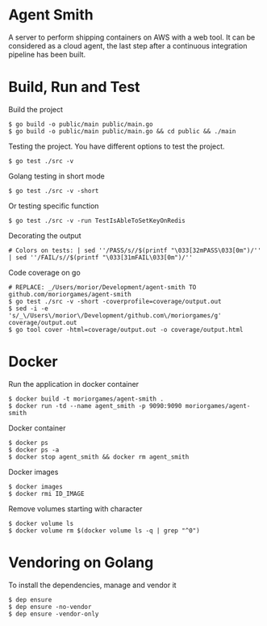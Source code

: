 Agent Smith
===========

A server to perform shipping containers on AWS with a web tool.
It can be considered as a cloud agent, the last step after a continuous integration pipeline has been built.

# Build, Run and Test

Build the project
```
$ go build -o public/main public/main.go
$ go build -o public/main public/main.go && cd public && ./main
```

Testing the project. You have different options to test the project.
```
$ go test ./src -v
```

Golang testing in short mode
```
$ go test ./src -v -short
```

Or testing specific function
```
$ go test ./src -v -run TestIsAbleToSetKeyOnRedis
```

Decorating the output
```
# Colors on tests: | sed ''/PASS/s//$(printf "\033[32mPASS\033[0m")/'' | sed ''/FAIL/s//$(printf "\033[31mFAIL\033[0m")/''
```

Code coverage on go
```
# REPLACE: _/Users/morior/Development/agent-smith TO github.com/moriorgames/agent-smith
$ go test ./src -v -short -coverprofile=coverage/output.out
$ sed -i -e 's/_\/Users\/morior\/Development/github.com\/moriorgames/g' coverage/output.out
$ go tool cover -html=coverage/output.out -o coverage/output.html 
```

# Docker

Run the application in docker container

```
$ docker build -t moriorgames/agent-smith .
$ docker run -td --name agent_smith -p 9090:9090 moriorgames/agent-smith
```

Docker container

```
$ docker ps
$ docker ps -a
$ docker stop agent_smith && docker rm agent_smith
```

Docker images

```
$ docker images
$ docker rmi ID_IMAGE
```

Remove volumes starting with character

```
$ docker volume ls
$ docker volume rm $(docker volume ls -q | grep "^0")
```


# Vendoring on Golang

To install the dependencies, manage and vendor it

```
$ dep ensure
$ dep ensure -no-vendor
$ dep ensure -vendor-only
```

